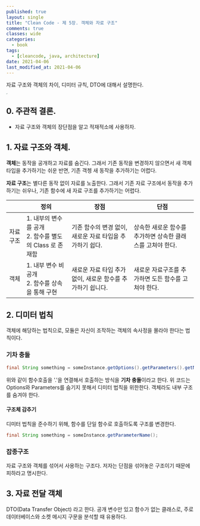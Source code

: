 ```yaml
---
published: true
layout: single
title: "Clean Code - 제 5장. 객체와 자료 구조"
comments: true
classes: wide
categories:
  - book
tags:
  - [cleancode, java, architecture]
date: 2021-04-06
last_modified_at: 2021-04-06
---
```

자료 구조와 객체의 차이, 디미터 규칙, DTO에 대해서 설명한다.

<img src="https://woowabros.github.io/img/2019-03-20/book.jpg" alt="test" style="zoom: 10%;" />

## 0. 주관적 결론.

* 자료 구조와 객체의 장단점을 알고 적재적소에 사용하자.

## 1. 자료 구조와 객체.

 **객체**는 동작을 공개하고 자료를 숨긴다. 그래서 기존 동작을 변경하지 않으면서 새 객체 타입을 추가하기는 쉬운 반면, 기존 객쳉 새 동작을 추가하기는 어렵다. 

 **자료 구조**는 별다른 동작 없이 자료를 노출한다. 그래서 기존 자료 구조에서 동작을 추가하기는 쉬우나, 기존 함수에 새 자료 구조를 추가하기는 어렵다.

|          | 정의                                                        | 장점                                                       | 단점                                                       |
| -------- | ----------------------------------------------------------- | ---------------------------------------------------------- | ---------------------------------------------------------- |
| 자료구조 | 1. 내부의 변수를 공개<br />2. 함수를 별도의 Class 로 존재함 | 기존 함수의 변경 없이, 새로운 자료 타입을 추가하기 쉽다.   | 상속한 새로운 함수를 추가하면 상속한 클래스를 고쳐야 한다. |
| 객체     | 1. 내부 변수 비공개<br />2. 함수를 상속을 통해 구현         | 새로운 자료 타입 추가 없이, 새로운 함수를 추가하기 쉽니다. | 새로운 자료구조를 추가하면 도든 함수를 고쳐야 한다.        |

## 2. 디미터 법칙

 객체에 해당하는 법칙으로, 모듈은 자신이 조작하는 객체의 속사정을 몰라야 한다는 법칙이다.

### 기차 충돌

```java
final String something = someInstance.getOptions().getParameters().getName();
```

 위와 같이 함수호출을 '.'을 연결해서 호출하는 방식을 **기차 충돌**이라고 한다. 위 코드는 Options와 Parameters를 숨기지 못해서 디미터 법칙을 위한한다. 객체라도 내부 구조를 숨겨야 한다.

#### 구조체 감추기

 디미터 법칙을 준수하기 위해, 함수를 단일 함수로 호출하도록 구조를 변경한다.

```java
final String something = someInstance.getParameterName();
```

### 잡종구조

 자료 구조와 객체를 섞어서 사용하는 구조다. 저자는 단점을 섞어놓은 구조이기 때문에 피하라고 명시한다.

## 3. 자료 전달 객체

DTO(Data Transfer Object) 라고 한다. 공개 변수만 있고 함수가 없는 클래스로, 주로 데이터베이스와 소켓 메시지 구문을 분석할 때 유용하다. 